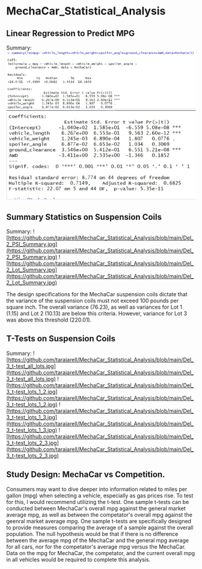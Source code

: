 # MechaCar_Statistical_Analysis

## Linear Regression to Predict MPG
Summary:
![Del_1_Call_Residuals_Coefficients.to.spoiler_angle](https://github.com/tarajarell/MechaCar_Statistical_Analysis/blob/main/Del_1_Call_Residuals_Coefficients.to.spoiler_angle.jpg)
![Del_1_Call_Coefficients_Signif](https://github.com/tarajarell/MechaCar_Statistical_Analysis/blob/main/Del_1_Coefficients_Signif.jpg)


## Summary Statistics on Suspension Coils
Summary:
![https://github.com/tarajarell/MechaCar_Statistical_Analysis/blob/main/Del_2_PSI_Summary.jpg](https://github.com/tarajarell/MechaCar_Statistical_Analysis/blob/main/Del_2_PSI_Summary.jpg)
![https://github.com/tarajarell/MechaCar_Statistical_Analysis/blob/main/Del_2_Lot_Summary.jpg](https://github.com/tarajarell/MechaCar_Statistical_Analysis/blob/main/Del_2_Lot_Summary.jpg)

The design specifications for the MechaCar suspension coils dictate that the variance of the suspension coils must not exceed 100 pounds per square inch. 
The overall variance (76.23), as well as variances for Lot 1 (1.15) and Lot 2 (10.13) are below this criteria. However, variance for Lot 3 was above this threshold (220.01).

## T-Tests on Suspension Coils
Summary: 
![https://github.com/tarajarell/MechaCar_Statistical_Analysis/blob/main/Del_3_t-test_all_lots.jpg](https://github.com/tarajarell/MechaCar_Statistical_Analysis/blob/main/Del_3_t-test_all_lots.jpg)
![https://github.com/tarajarell/MechaCar_Statistical_Analysis/blob/main/Del_3_t-test_lots_1_2.jpg](https://github.com/tarajarell/MechaCar_Statistical_Analysis/blob/main/Del_3_t-test_lots_1_2.jpg)
![https://github.com/tarajarell/MechaCar_Statistical_Analysis/blob/main/Del_3_t-test_lots_1_3.jpg](https://github.com/tarajarell/MechaCar_Statistical_Analysis/blob/main/Del_3_t-test_lots_1_3.jpg)
![https://github.com/tarajarell/MechaCar_Statistical_Analysis/blob/main/Del_3_t-test_lots_2_3.jpg](https://github.com/tarajarell/MechaCar_Statistical_Analysis/blob/main/Del_3_t-test_lots_2_3.jpg)

## Study Design: MechaCar vs Competition.
Consumers may want to dive deeper into information related to miles per gallon (mpg) when selecting a vehicle, especially as gas prices rise. To test for this, I would recommend utilizing the t-test. One sample t-tests can be conducted between MechaCar's overall mpg against the general market average mpg, as well as between the competator's overall mpg against the geenral market average mpg. One sample t-tests are specifically designed to provide measures comparing the average of a sample against the overall population. The null hypothesis would be that if there is no difference between the average mpg of the MechaCar and the general mpg average for all cars, nor for the competator's average mpg versus the MechaCar. Data on the mpg for MechaCar, the competator, and the current overall mpg in all vehicles would be required to complete this analysis. 
